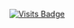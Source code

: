 [![Visits Badge](https://badges.pufler.dev/visits/sahilsarin390/HackerRank)](https://badges.pufler.dev)
